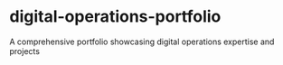 # digital-operations-portfolio
A comprehensive portfolio showcasing digital operations expertise and projects
